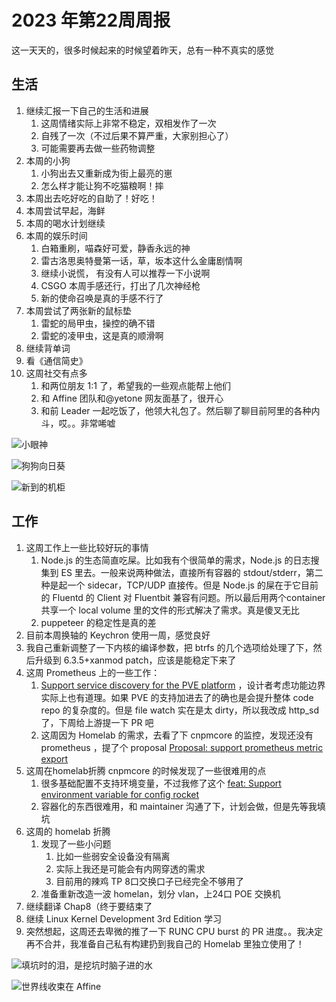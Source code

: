 # 2023 年第22周周报

这一天天的，很多时候起来的时候望着昨天，总有一种不真实的感觉

## 生活

1. 继续汇报一下自己的生活和进展
    1. 这周情绪实际上非常不稳定，双相发作了一次
    2. 自残了一次（不过后果不算严重，大家别担心了）
    3. 可能需要再去做一些药物调整
2. 本周的小狗
    1. 小狗出去又重新成为街上最亮的崽
    2. 怎么样才能让狗不吃猫粮啊！摔
3. 本周出去吃好吃的自助了！好吃！
4. 本周尝试早起，海鲜
5. 本周的喝水计划继续
6. 本周的娱乐时间
    1. 白箱重刷，喵森好可爱，静香永远的神
    2. 雷古洛思奥特曼第一话，草，坂本这什么金庸剧情啊
    3. 继续小说慌， 有没有人可以推荐一下小说啊
    4. CSGO 本周手感还行，打出了几次神经枪
    5. 新的使命召唤是真的手感不行了
7. 本周尝试了两张新的鼠标垫
    1. 雷蛇的局甲虫，操控的确不错
    2. 雷蛇的凌甲虫，这是真的顺滑啊
8. 继续背单词
9. 看《通信简史》
10. 这周社交有点多
    1. 和两位朋友 1:1 了，希望我的一些观点能帮上他们
    2. 和 Affine 团队和@yetone 网友面基了，很开心
    3. 和前 Leader 一起吃饭了，他领大礼包了。然后聊了聊目前阿里的各种内斗，哎。。非常唏嘘

![小眼神](https://github.com/Zheaoli/PersonalNote/assets/7054676/39962f1a-76cf-4e16-9fa5-b830a54faccb)

![狗狗向日葵](https://github.com/Zheaoli/PersonalNote/assets/7054676/f97f3c06-2f06-4fa6-bc1d-c8fef51b4f59)

![新到的机柜](https://github.com/Zheaoli/PersonalNote/assets/7054676/a04a3c0f-dcf0-4724-a8af-7f48b71821eb)

## 工作

1. 这周工作上一些比较好玩的事情
    1. Node.js 的生态简直吃屎。比如我有个很简单的需求，Node.js 的日志搜集到 ES 里去。一般来说两种做法，直接所有容器的 stdout/stderr，第二种是起一个 sidecar，TCP/UDP 直接传。但是 Node.js 的屎在于它目前的 Fluentd 的 Client 对 Fluentbit 兼容有问题。所以最后用两个container共享一个 local volume 里的文件的形式解决了需求。真是傻叉无比
    2. puppeteer 的稳定性是真的差
2. 目前本周换轴的 Keychron 使用一周，感觉良好
3. 我自己重新调整了一下内核的编译参数，把 btrfs 的几个选项给处理了下，然后升级到 6.3.5+xanmod patch，应该是能稳定下来了
4. 这周 Prometheus 上的一些工作：
    1. [Support service discovery for the PVE platform](https://github.com/prometheus/prometheus/issues/12388) ，设计者考虑功能边界实际上也有道理。如果 PVE 的支持加进去了的确也是会提升整体 code repo 的复杂度的。但是 file watch 实在是太 dirty，所以我改成 http_sd 了，下周给上游提一下 PR 吧
    2. 这周因为 Homelab 的需求，去看了下 cnpmcore 的监控，发现还没有 prometheus ，提了个 proposal [Proposal: support prometheus metric export](https://github.com/cnpm/cnpmcore/issues/486)
5. 这周在homelab折腾 cnpmcore 的时候发现了一些很难用的点
    1. 很多基础配置不支持环境变量，不过我修了这个 [feat: Support environment variable for config rocket](https://github.com/cnpm/cnpmcore/pull/489)
    2. 容器化的东西很难用，和 maintainer 沟通了下，计划会做，但是先等我填坑
6. 这周的 homelab 折腾
    1. 发现了一些小问题
        1. 比如一些弱安全设备没有隔离
        2. 实际上我还是可能会有内网穿透的需求
        3. 目前用的辣鸡 TP 8口交换口子已经完全不够用了
    2. 准备重新改造一波 homelan，划分 vlan，上24口 POE 交换机
7. 继续翻译 Chap8（终于要结束了
8. 继续 Linux Kernel Development 3rd Edition 学习
9. 突然想起，这周还去卑微的推了一下 RUNC CPU burst 的 PR 进度。。我决定再不合并，我准备自己私有构建扔到我自己的 Homelab 里独立使用了！

![填坑时的泪，是挖坑时脑子进的水](https://github.com/Zheaoli/PersonalNote/assets/7054676/dfd369db-1db9-4aba-bd9f-c9a7de419502)

![世界线收束在 Affine](https://github.com/Zheaoli/PersonalNote/assets/7054676/10abeebe-fdd2-431d-8471-a1877346751f)

